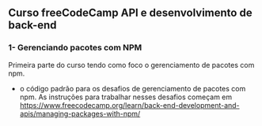 ## Curso freeCodeCamp API e desenvolvimento de back-end

### 1- Gerenciando pacotes com NPM

Primeira parte do curso tendo como foco o gerenciamento de pacotes com npm.
- o código padrão para os desafios de gerenciamento de pacotes com npm. As instruções para trabalhar nesses desafios começam em https://www.freecodecamp.org/learn/back-end-development-and-apis/managing-packages-with-npm/